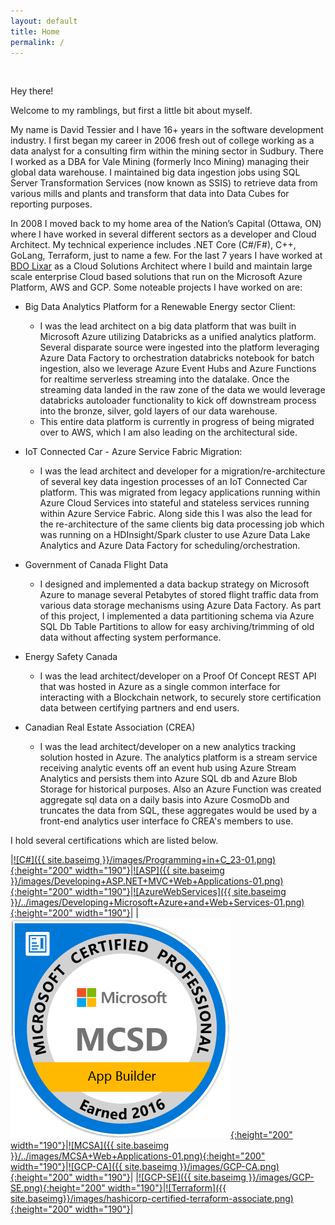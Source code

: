 ```yaml
---
layout: default
title: Home
permalink: /
---
```

&nbsp;&nbsp;

Hey there!

Welcome to my ramblings, but first a little bit about myself.

My name is David Tessier and I have 16+ years in the software development industry. I first began my career in 2006 fresh out of college working as a data analyst for a consulting firm within the mining sector in Sudbury. There I worked as a DBA for Vale Mining (formerly Inco Mining) managing their global data warehouse. I maintained big data ingestion jobs using SQL Server Transformation Services (now known as SSIS) to retrieve data from various mills and plants and transform that data into Data Cubes for reporting purposes.

In 2008 I moved back to my home area of the Nation’s Capital (Ottawa, ON) where I have worked in several different sectors as a developer and Cloud Architect. My technical experience includes .NET Core (C#/F#), C++, GoLang, Terraform, just to name a few. For the last 7 years I have worked at [BDO Lixar](https://lixar.com) as a Cloud Solutions Architect where I build and maintain large scale enterprise Cloud based solutions that run on the Microsoft Azure Platform, AWS and GCP. Some noteable projects I have worked on are:

* Big Data Analytics Platform for a Renewable Energy sector Client:
  * I was the lead architect on a big data platform that was built in Microsoft Azure utilizing Databricks as a unified analytics platform. Several disparate source were ingested into the platform leveraging Azure Data Factory to orchestration databricks notebook for batch ingestion, also we leverage Azure Event Hubs and Azure Functions for realtime serverless streaming into the datalake. Once the streaming data landed in the raw zone of the data we would leverage databricks autoloader functionality to kick off downstream process into the bronze, silver, gold layers of our data warehouse.
  * This entire data platform is currently in progress of being migrated over to AWS, which I am also leading on the architectural side.

* IoT Connected Car - Azure Service Fabric Migration:
  * I was the lead architect and developer for a migration/re-architecture of several key data ingestion processes of an IoT Connected Car platform. This was migrated from legacy applications running within Azure Cloud Services into stateful and stateless services running within Azure Service Fabric. Along side this I was also the lead for the re-architecture of the same clients big data processing job which was running on a HDInsight/Spark cluster to use Azure Data Lake Analytics and Azure Data Factory for scheduling/orchestration.

* Government of Canada Flight Data
  * I designed and implemented a data backup strategy on Microsoft Azure to manage several Petabytes of stored flight traffic data from various data storage mechanisms using Azure Data Factory. As part of this project, I implemented a data partitioning schema via Azure SQL Db Table Partitions to allow for easy archiving/trimming of old data without affecting system performance.

* Energy Safety Canada
  * I was the lead architect/developer on a Proof Of Concept REST API that was hosted in Azure as a single common interface for interacting with a Blockchain network, to securely store certification data between certifying partners and end users.

* Canadian Real Estate Association (CREA)
  * I was the lead architect/developer on a new analytics tracking solution hosted in Azure. The analytics platform is a stream service receiving analytic events off an event hub using Azure Stream Analytics and persists them into Azure SQL db and Azure Blob Storage for historical purposes. Also an Azure Function was created aggregate sql data on a daily basis into Azure CosmoDb and truncates the data from SQL, these aggregates would be used by a front-end analytics user interface fo CREA's members to use.

I hold several certifications which are listed below.

|[![C#]({{ site.baseimg }}/images/Programming+in+C_23-01.png){:height="200" width="190"}](https://www.credly.com/badges/c707a5d6-551e-4949-900c-b089256bddcb/public_url)|[![ASP]({{ site.baseimg }}/images/Developing+ASP.NET+MVC+Web+Applications-01.png){:height="200" width="190"}](https://www.credly.com/badges/6732d445-cd01-4253-8ba7-029808b949cb/public_url)|[![AzureWebServices]({{ site.baseimg }}/../images/Developing+Microsoft+Azure+and+Web+Services-01.png){:height="200" width="190"}](https://www.credly.com/badges/d0d6ccac-cbe1-4837-84be-f90b913511f7/public_url)|
| [![MCSD]( {{site.baseimg}}/../images/MCSD+App+Builder-01.png){:height="200" width="190"}](https://www.credly.com/badges/ec928a8a-feae-4d6f-b614-265e545a0208/public_url)|[![MCSA]({{ site.baseimg }}/../images/MCSA+Web+Applications-01.png){:height="200" width="190"}](https://www.credly.com/badges/351c50c1-c2a5-4f0a-be80-be5cb48d0663/public_url)|[![GCP-CA]({{ site.baseimg }}/images/GCP-CA.png){:height="200" width="190"}](https://www.credential.net/9u8axykw?_ga=2.65262254.1437646623.1568206740-1245598238.1568206740)|
|[![GCP-SE]({{ site.baseimg }}/images/GCP-SE.png){:height="200" width="190"}](https://www.credential.net/70cb1f96-23f7-4d21-b7ae-81fc31009dfd?key)|[![Terraform]({{ site.baseimg}}/images/hashicorp-certified-terraform-associate.png){:height="200" width="190"}](https://www.credly.com/badges/ef1b5f76-92e8-4906-a6d1-b2ff2ca3128e/public_url)|
